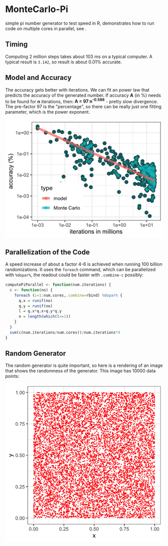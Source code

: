 # MonteCarlo-Pi
 simple pi number generator to test speed in R, demonstrates how to run code on multiple cores in parallel, see [](computePi-parallel.R).

## Timing

Computing 2 million steps takes about 103 ms on a typical computer. A typical result is `3.142`, so result is about 0.01% accurate.


## Model and Accuracy

The accuracy gets better with iterations. We can fit an power law that predicts the accuracy of the generated number. If accuracy **A** (in %) needs to be found for **n** iterations, then: **A = 97 n<sup>-0.586</sup>** - pretty slow divergence. The pre-factor 97 is the "percentage", so there can be really just one fitting parameter, which is the power exponent.

![Accuracy of Pi generated by Monte Carlo increases with number of iterations](images/pi-accuracy.png)


## Parallelization of the Code

A speed increase of about a factor 4-6 is achieved when running 100 billion randomizations. It uses the `foreach` command, which can be parallelized with `%dopar%`, the readout could be faster with `.combine-c` possibly:

```R
computePiParallel <- function(num.iterations) {
  c <- function(no) {
    foreach (i=1:num.cores,.combine=rbind) %dopar% {
      q.x = runif(no)
      q.y = runif(no)
      l = q.x*q.x+q.y*q.y
      n = length(which(l<=1))
    }
  }
  sum(c(num.iterations/num.cores))/num.iterations*4
}
```

## Random Generator

The random generator is quite important, so here is a rendering of an image that shows the randomness of the generator. This image has 10000 data points:

![Randomness of the Generator](images/random-num-gen.png)
